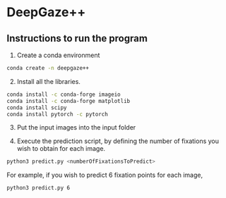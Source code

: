 # DeepGaze++


## Instructions to run the program

1. Create a conda environment
```bash
conda create -n deepgaze++
```

2. Install all the libraries.
```bash
conda install -c conda-forge imageio
conda install -c conda-forge matplotlib
conda install scipy
conda install pytorch -c pytorch
```

3. Put the input images into the input folder

4. Execute the prediction script, by defining the number of fixations you wish to obtain for each image.
```bash
python3 predict.py <numberOfFixationsToPredict>
```
For example, if you wish to predict 6 fixation points for each image, 
```bash
python3 predict.py 6
```

